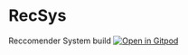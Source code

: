# RecSys
Reccomender System build
[![Open in Gitpod](https://gitpod.io/button/open-in-gitpod.svg)](https://gitpod.io/#https://github.com/americano0029/RecSys)
